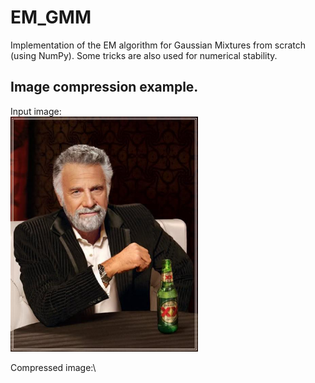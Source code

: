 # EM_GMM
Implementation of the EM algorithm for Gaussian Mixtures from scratch (using NumPy). Some tricks are also used for numerical stability.

## Image compression example.
Input image:\
<img src="./im.jpg" width="300" height="376">

Compressed image:\
